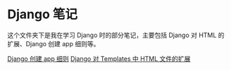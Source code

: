 # Django 笔记

这个文件夹下是我在学习 Django 时的部分笔记，主要包括 Django 对 HTML 的扩展、Django 创建 app 细则等。

[Django 创建 app 细则](Django%20%E5%88%9B%E5%BB%BA%20app%20%E7%BB%86%E5%88%99.md)
[Django 对 Templates 中 HTML 文件的扩展](Django%20%E5%AF%B9%20Templates%20%E4%B8%AD%20HTML%20%E6%96%87%E4%BB%B6%E7%9A%84%E6%89%A9%E5%B1%95.md)
